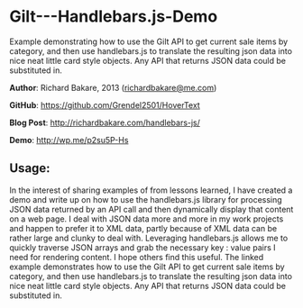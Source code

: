 Gilt---Handlebars.js-Demo
=========================

Example demonstrating how to use the Gilt API to get current sale items by category, and then use handlebars.js to translate the resulting json data into nice neat little card style objects. Any API that returns JSON data could be substituted in.

**Author**: Richard Bakare, 2013 (richardbakare@me.com)

**GitHub**: https://github.com/Grendel2501/HoverText

**Blog Post**: http://richardbakare.com/handlebars-js/

**Demo**: http://wp.me/p2su5P-Hs

Usage:
------

In the interest of sharing examples of from lessons learned, I have created a demo and write up on how to use the handlebars.js library for processing JSON data returned by an API call and then dynamically display that content on a web page. I deal with JSON data more and more in my work projects and happen to prefer it to XML data, partly because of XML data can be rather large and clunky to deal with. Leveraging handlebars.js allows me to quickly traverse JSON arrays and grab the necessary key : value pairs I need for rendering content. I hope others find this useful. The linked example demonstrates how to use the Gilt API to get current sale items by category, and then use handlebars.js to translate the resulting json data into nice neat little card style objects. Any API that returns JSON data could be substituted in.
